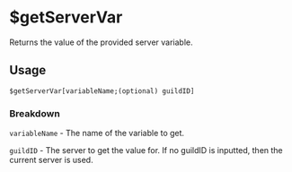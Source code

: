 # $getServerVar
Returns the value of the provided server variable.

## Usage
```
$getServerVar[variableName;(optional) guildID]
```

### Breakdown
`variableName` - The name of the variable to get.

`guildID` - The server to get the value for. If no guildID is inputted, then the current server is used.
